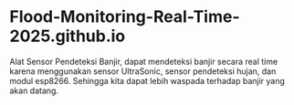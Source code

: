# Flood-Monitoring-Real-Time-2025.github.io
Alat Sensor Pendeteksi Banjir, dapat mendeteksi banjir secara real time karena menggunakan sensor UltraSonic, sensor pendeteksi hujan, dan modul esp8266. Sehingga kita dapat lebih waspada terhadap banjir yang akan datang.
